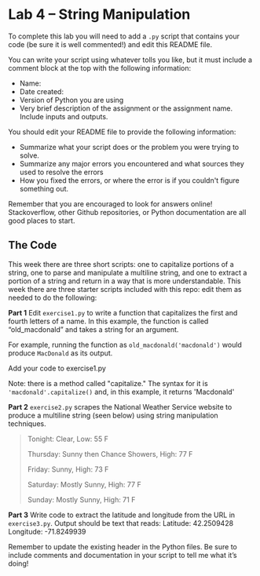 # Lab 4 – String Manipulation
To complete this lab you will need to add a `.py` script that contains your code (be sure it is well commented!) and edit this README file.

You can write your script using whatever tolls you like, but it must include a comment block at the top with the following information:
- Name:
- Date created:
- Version of Python you are using
- Very brief description of the assignment or the assignment name. Include inputs and outputs.

You should edit your README file to provide the following information:
- Summarize what your script does or the problem you were trying to solve.
- Summarize any major errors you encountered and what sources they used to resolve the errors
- How you fixed the errors, or where the error is if you couldn't figure something out.

Remember that you are encouraged to look for answers online! Stackoverflow, other Github repositories, or Python documentation are all good places to start.

## The Code
This week there are three short scripts: one to capitalize portions of a string, one to parse and manipulate a multiline string, and one to extract a portion of a string and return in a way that is more understandable. This week there are three starter scripts included with this repo: edit them as needed to do the following:

**Part 1**
Edit `exercise1.py` to write a function that capitalizes the first and fourth letters of a name. In this example, the function is called “old_macdonald” and takes a string for an argument.

For example, running the function as `old_macdonald('macdonald')` would produce `MacDonald` as its output.

Add your code to exercise1.py

Note: there is a method called "capitalize." The syntax for it is `'macdonald'.capitalize()` and, in this example, it returns 'Macdonald'

**Part 2**
`exercise2.py` scrapes the National Weather Service website to produce a multiline string (seen below) using string manipulation techniques.

> Tonight: Clear, Low: 55 F
>
> Thursday: Sunny then Chance Showers, High: 77 F
> 
> Friday: Sunny, High: 73 F
> 
> Saturday: Mostly Sunny, High: 77 F
> 
> Sunday: Mostly Sunny, High: 71 F

**Part 3**
Write code to extract the latitude and longitude from the URL in `exercise3.py`. Output should be text that reads:
Latitude: 42.2509428
Longitude: -71.8249939

Remember to update the existing header in the Python files. Be sure to include comments and documentation in your script to tell me what it’s doing!
